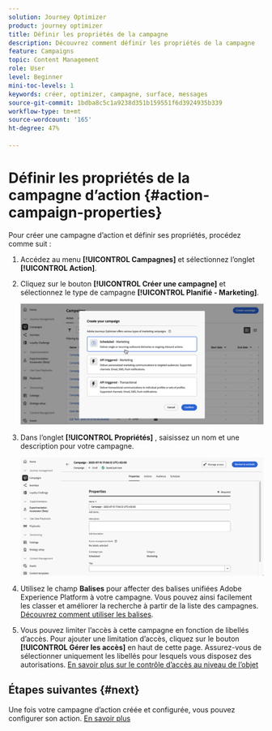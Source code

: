 ```yaml
---
solution: Journey Optimizer
product: journey optimizer
title: Définir les propriétés de la campagne
description: Découvrez comment définir les propriétés de la campagne
feature: Campaigns
topic: Content Management
role: User
level: Beginner
mini-toc-levels: 1
keywords: créer, optimizer, campagne, surface, messages
source-git-commit: 1bdba8c5c1a9238d351b159551f6d3924935b339
workflow-type: tm+mt
source-wordcount: '165'
ht-degree: 47%

---
```



# Définir les propriétés de la campagne d’action {#action-campaign-properties}

Pour créer une campagne d’action et définir ses propriétés, procédez comme suit :

1. Accédez au menu **[!UICONTROL Campagnes]** et sélectionnez l’onglet **[!UICONTROL Action]**.

1. Cliquez sur le bouton **[!UICONTROL Créer une campagne]** et sélectionnez le type de campagne **[!UICONTROL Planifié - Marketing]**.

   ![](assets/create-campaign-modal.png)

1. Dans l’onglet **[!UICONTROL Propriétés]** , saisissez un nom et une description pour votre campagne.

   ![](assets/create-campaign-properties.png)

1. Utilisez le champ **Balises** pour affecter des balises unifiées Adobe Experience Platform à votre campagne. Vous pouvez ainsi facilement les classer et améliorer la recherche à partir de la liste des campagnes. [Découvrez comment utiliser les balises](../start/search-filter-categorize.md#tags).

1. Vous pouvez limiter l’accès à cette campagne en fonction de libellés d’accès. Pour ajouter une limitation d’accès, cliquez sur le bouton **[!UICONTROL Gérer les accès]** en haut de cette page. Assurez-vous de sélectionner uniquement les libellés pour lesquels vous disposez des autorisations. [En savoir plus sur le contrôle d’accès au niveau de l’objet](../administration/object-based-access.md)

## Étapes suivantes {#next}

Une fois votre campagne d’action créée et configurée, vous pouvez configurer son action. [En savoir plus](campaign-action.md)
